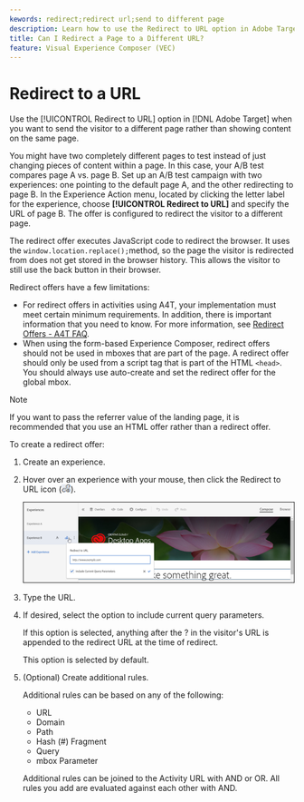 ```yaml
---
kewords: redirect;redirect url;send to different page
description: Learn how to use the Redirect to URL option in Adobe Target when you want to send the visitor to a different page rather than showing content on the same page.
title: Can I Redirect a Page to a Different URL?
feature: Visual Experience Composer (VEC)
---
```


# Redirect to a URL

Use the [!UICONTROL Redirect to URL] option in [!DNL Adobe Target] when you want to send the visitor to a different page rather than showing content on the same page.

 You might have two completely different pages to test instead of just changing pieces of content within a page. In this case, your A/B test compares page A vs. page B. Set up an A/B test campaign with two experiences: one pointing to the default page A, and the other redirecting to page B. In the Experience Action menu, located by clicking the letter label for the experience, choose **[!UICONTROL Redirect to URL]** and specify the URL of page B. The offer is configured to redirect the visitor to a different page.

The redirect offer executes JavaScript code to redirect the browser. It uses the `window.location.replace();`method, so the page the visitor is redirected from does not get stored in the browser history. This allows the visitor to still use the back button in their browser.

Redirect offers have a few limitations:

* For redirect offers in activities using A4T, your implementation must meet certain minimum requirements. In addition, there is important information that you need to know. For more information, see [Redirect Offers - A4T FAQ](/help/c-integrating-target-with-mac/a4t/r-a4t-faq/a4t-faq-redirect-offers.md#concept_21BF213F10E1414A9DCD4A98AF207905). 
* When using the form-based Experience Composer, redirect offers should not be used in mboxes that are part of the page. A redirect offer should only be used from a script tag that is part of the HTML `<head>`. You should always use auto-create and set the redirect offer for the global mbox.

>[!NOTE]
>
>If you want to pass the referrer value of the landing page, it is recommended that you use an HTML offer rather than a redirect offer.

To create a redirect offer: 

1. Create an experience.
1. Hover over an experience with your mouse, then click the Redirect to URL icon (![](assets/icon_redirect_url.png)).

   ![](assets/exp_actions.png)

1. Type the URL.
1. If desired, select the option to include current query parameters.

   If this option is selected, anything after the ? in the visitor's URL is appended to the redirect URL at the time of redirect.

   This option is selected by default. 
1. (Optional) Create additional rules.

   Additional rules can be based on any of the following:

   * URL 
   * Domain 
   * Path 
   * Hash (#) Fragment 
   * Query 
   * mbox Parameter

   Additional rules can be joined to the Activity URL with AND or OR. All rules you add are evaluated against each other with AND. 
